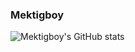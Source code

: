 ### Mektigboy

![Mektigboy's GitHub stats](https://github-readme-stats.vercel.app/api?username=mektigboy&count_private=true&show_icons=true&title_color=00FF00&text_color=00FF00&icon_color=00FF00&bg_color=000000&hide_border=true)
